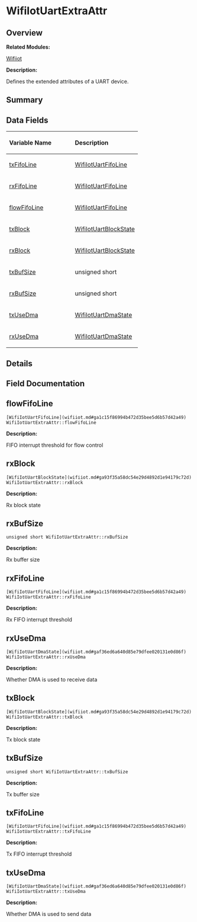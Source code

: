 # WifiIotUartExtraAttr<a name="EN-US_TOPIC_0000001055355050"></a>

## **Overview**<a name="section1351623798191908"></a>

**Related Modules:**

[Wifiiot](wifiiot.md)

**Description:**

Defines the extended attributes of a UART device. 

## **Summary**<a name="section1776754150191908"></a>

## Data Fields<a name="pub-attribs"></a>

<a name="table1595066792191908"></a>
<table><thead align="left"><tr id="row64136499191908"><th class="cellrowborder" valign="top" width="50%" id="mcps1.1.3.1.1"><p id="p1401734821191908"><a name="p1401734821191908"></a><a name="p1401734821191908"></a>Variable Name</p>
</th>
<th class="cellrowborder" valign="top" width="50%" id="mcps1.1.3.1.2"><p id="p2047815970191908"><a name="p2047815970191908"></a><a name="p2047815970191908"></a>Description</p>
</th>
</tr>
</thead>
<tbody><tr id="row936221964191908"><td class="cellrowborder" valign="top" width="50%" headers="mcps1.1.3.1.1 "><p id="p1616271742191908"><a name="p1616271742191908"></a><a name="p1616271742191908"></a><a href="wifiiotuartextraattr.md#aa01079098e536775ebf59eaf2e9d0371">txFifoLine</a></p>
</td>
<td class="cellrowborder" valign="top" width="50%" headers="mcps1.1.3.1.2 "><p id="p1177400604191908"><a name="p1177400604191908"></a><a name="p1177400604191908"></a><a href="wifiiot.md#ga1c15f86994b472d35bee5d6b57d42a49">WifiIotUartFifoLine</a> </p>
</td>
</tr>
<tr id="row1087746866191908"><td class="cellrowborder" valign="top" width="50%" headers="mcps1.1.3.1.1 "><p id="p25444522191908"><a name="p25444522191908"></a><a name="p25444522191908"></a><a href="wifiiotuartextraattr.md#af5081778442a1af3711c7697dd26659b">rxFifoLine</a></p>
</td>
<td class="cellrowborder" valign="top" width="50%" headers="mcps1.1.3.1.2 "><p id="p31335409191908"><a name="p31335409191908"></a><a name="p31335409191908"></a><a href="wifiiot.md#ga1c15f86994b472d35bee5d6b57d42a49">WifiIotUartFifoLine</a> </p>
</td>
</tr>
<tr id="row1357521820191908"><td class="cellrowborder" valign="top" width="50%" headers="mcps1.1.3.1.1 "><p id="p1248057186191908"><a name="p1248057186191908"></a><a name="p1248057186191908"></a><a href="wifiiotuartextraattr.md#a8273dead725f87ba2d29641850705d2f">flowFifoLine</a></p>
</td>
<td class="cellrowborder" valign="top" width="50%" headers="mcps1.1.3.1.2 "><p id="p670745085191908"><a name="p670745085191908"></a><a name="p670745085191908"></a><a href="wifiiot.md#ga1c15f86994b472d35bee5d6b57d42a49">WifiIotUartFifoLine</a> </p>
</td>
</tr>
<tr id="row731452961191908"><td class="cellrowborder" valign="top" width="50%" headers="mcps1.1.3.1.1 "><p id="p138558101191908"><a name="p138558101191908"></a><a name="p138558101191908"></a><a href="wifiiotuartextraattr.md#aabdf23123a5cc62db093f36fd0080ac9">txBlock</a></p>
</td>
<td class="cellrowborder" valign="top" width="50%" headers="mcps1.1.3.1.2 "><p id="p755182934191908"><a name="p755182934191908"></a><a name="p755182934191908"></a><a href="wifiiot.md#ga93f35a58dc54e29d4892d1e94179c72d">WifiIotUartBlockState</a> </p>
</td>
</tr>
<tr id="row1988485131191908"><td class="cellrowborder" valign="top" width="50%" headers="mcps1.1.3.1.1 "><p id="p1357651811191908"><a name="p1357651811191908"></a><a name="p1357651811191908"></a><a href="wifiiotuartextraattr.md#a9e2ccc520b5f0ba80d207bff630d19bb">rxBlock</a></p>
</td>
<td class="cellrowborder" valign="top" width="50%" headers="mcps1.1.3.1.2 "><p id="p826516262191908"><a name="p826516262191908"></a><a name="p826516262191908"></a><a href="wifiiot.md#ga93f35a58dc54e29d4892d1e94179c72d">WifiIotUartBlockState</a> </p>
</td>
</tr>
<tr id="row20305548191908"><td class="cellrowborder" valign="top" width="50%" headers="mcps1.1.3.1.1 "><p id="p1377957570191908"><a name="p1377957570191908"></a><a name="p1377957570191908"></a><a href="wifiiotuartextraattr.md#ac2ad30b5b0772ac1bf2a16367aebcc5e">txBufSize</a></p>
</td>
<td class="cellrowborder" valign="top" width="50%" headers="mcps1.1.3.1.2 "><p id="p1739215919191908"><a name="p1739215919191908"></a><a name="p1739215919191908"></a>unsigned short </p>
</td>
</tr>
<tr id="row956579864191908"><td class="cellrowborder" valign="top" width="50%" headers="mcps1.1.3.1.1 "><p id="p938707135191908"><a name="p938707135191908"></a><a name="p938707135191908"></a><a href="wifiiotuartextraattr.md#a0552355d96f1480e5a084fa88bf2889c">rxBufSize</a></p>
</td>
<td class="cellrowborder" valign="top" width="50%" headers="mcps1.1.3.1.2 "><p id="p1031067510191908"><a name="p1031067510191908"></a><a name="p1031067510191908"></a>unsigned short </p>
</td>
</tr>
<tr id="row1514826168191908"><td class="cellrowborder" valign="top" width="50%" headers="mcps1.1.3.1.1 "><p id="p523406139191908"><a name="p523406139191908"></a><a name="p523406139191908"></a><a href="wifiiotuartextraattr.md#a5e672428e645e08e1f6f356d589a0fc0">txUseDma</a></p>
</td>
<td class="cellrowborder" valign="top" width="50%" headers="mcps1.1.3.1.2 "><p id="p2009965972191908"><a name="p2009965972191908"></a><a name="p2009965972191908"></a><a href="wifiiot.md#gaf36ed6a640d85e79dfee020131e0d86f">WifiIotUartDmaState</a> </p>
</td>
</tr>
<tr id="row22731316191908"><td class="cellrowborder" valign="top" width="50%" headers="mcps1.1.3.1.1 "><p id="p595026893191908"><a name="p595026893191908"></a><a name="p595026893191908"></a><a href="wifiiotuartextraattr.md#a7d3c81d3c3203dca8784d6c5766604fc">rxUseDma</a></p>
</td>
<td class="cellrowborder" valign="top" width="50%" headers="mcps1.1.3.1.2 "><p id="p1139083851191908"><a name="p1139083851191908"></a><a name="p1139083851191908"></a><a href="wifiiot.md#gaf36ed6a640d85e79dfee020131e0d86f">WifiIotUartDmaState</a> </p>
</td>
</tr>
</tbody>
</table>

## **Details**<a name="section1620944072191908"></a>

## **Field Documentation**<a name="section144177141191908"></a>

## flowFifoLine<a name="a8273dead725f87ba2d29641850705d2f"></a>

```
[WifiIotUartFifoLine](wifiiot.md#ga1c15f86994b472d35bee5d6b57d42a49) WifiIotUartExtraAttr::flowFifoLine
```

 **Description:**

FIFO interrupt threshold for flow control 

## rxBlock<a name="a9e2ccc520b5f0ba80d207bff630d19bb"></a>

```
[WifiIotUartBlockState](wifiiot.md#ga93f35a58dc54e29d4892d1e94179c72d) WifiIotUartExtraAttr::rxBlock
```

 **Description:**

Rx block state 

## rxBufSize<a name="a0552355d96f1480e5a084fa88bf2889c"></a>

```
unsigned short WifiIotUartExtraAttr::rxBufSize
```

 **Description:**

Rx buffer size 

## rxFifoLine<a name="af5081778442a1af3711c7697dd26659b"></a>

```
[WifiIotUartFifoLine](wifiiot.md#ga1c15f86994b472d35bee5d6b57d42a49) WifiIotUartExtraAttr::rxFifoLine
```

 **Description:**

Rx FIFO interrupt threshold 

## rxUseDma<a name="a7d3c81d3c3203dca8784d6c5766604fc"></a>

```
[WifiIotUartDmaState](wifiiot.md#gaf36ed6a640d85e79dfee020131e0d86f) WifiIotUartExtraAttr::rxUseDma
```

 **Description:**

Whether DMA is used to receive data 

## txBlock<a name="aabdf23123a5cc62db093f36fd0080ac9"></a>

```
[WifiIotUartBlockState](wifiiot.md#ga93f35a58dc54e29d4892d1e94179c72d) WifiIotUartExtraAttr::txBlock
```

 **Description:**

Tx block state 

## txBufSize<a name="ac2ad30b5b0772ac1bf2a16367aebcc5e"></a>

```
unsigned short WifiIotUartExtraAttr::txBufSize
```

 **Description:**

Tx buffer size 

## txFifoLine<a name="aa01079098e536775ebf59eaf2e9d0371"></a>

```
[WifiIotUartFifoLine](wifiiot.md#ga1c15f86994b472d35bee5d6b57d42a49) WifiIotUartExtraAttr::txFifoLine
```

 **Description:**

Tx FIFO interrupt threshold 

## txUseDma<a name="a5e672428e645e08e1f6f356d589a0fc0"></a>

```
[WifiIotUartDmaState](wifiiot.md#gaf36ed6a640d85e79dfee020131e0d86f) WifiIotUartExtraAttr::txUseDma
```

 **Description:**

Whether DMA is used to send data 

